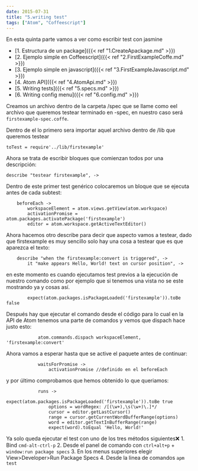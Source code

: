 ```yaml
---
date: 2015-07-31
title: "5.writing test"
tags: ["Atom", "Coffeescript"]
---
```


En esta quinta parte vamos a ver como escribir test con jasmine

<!--more-->
* [1. Estructura de un package]({{< ref "1.CreateApackage.md" >}})
* [2. Ejemplo simple en Coffeescript]({{< ref "2.FirstExampleCoffe.md" >}})
* [3. Ejemplo simple en javascript]({{< ref "3.FirstExampleJavascript.md" >}})
* [4. Atom API]({{< ref "4.AtomApi.md" >}})
* [5. Writing tests]({{< ref "5.specs.md" >}})
* [6. Writing config menu]({{< ref "6.config.md" >}})

Creamos un archivo dentro de la carpeta /spec que se llame como eel archivo que queremos testear terminado en -spec, en nuestro caso será `firstexample-spec.coffe`.

Dentro de el lo primero sera importar aquel archivo dentro de /lib que queremos testear

	toTest = require'../lib/firstexample'

Ahora se trata de escribir bloques que comienzan todos por una descripción:

	describe "testear firstexample", ->

Dentro de este primer test genérico colocaremos un bloque que se ejecuta antes de cada subtest:

		beforeEach ->
			workspaceElement = atom.views.getView(atom.workspace)
			activationPromise = atom.packages.activatePackage('firstexample')
			editor = atom.workspace.getActiveTextEditor()

Ahora hacemos otro describe para decir que aspecto vamos a testear, dado que firstexample es muy sencillo solo hay una cosa a testear que es que aparezca el texto:

		describe "when the firstexample:convert is triggered", ->
			it "make appears Hello, World! text on cursor position", ->

en este momento es cuando ejecutamos test previos a la ejecución de nuestro comando como por ejemplo que si tenemos una vista no se este mostrando ya y cosas así.

			expect(atom.packages.isPackageLoaded('firstexample')).toBe false

Después hay que ejecutar el comando desde el código para lo cual en la API de Atom tenemos una parte de comandos y vemos que dispach hace justo esto:

				atom.commands.dispach workspaceElement, 'firstexample:convert'

Ahora vamos a esperar hasta que se active el paquete antes de continuar:

				waitsForPromise ->
					activationPromise //definido en el beforeEach

y por último comprobamos que hemos obtenido lo que queriamos:

				runs ->
					expect(atom.packages.isPackageLoaded('firstexample')).toBe true
					options = wordRegex: /[(\w+),\s(\w+)\.]*/
				    cursor = editor.getLastCursor()
				    range = cursor.getCurrentWordBufferRange(options)
				    word = editor.getTextInBufferRange(range)
					expect(word).toEqual 'Hello, World!'

Ya solo queda ejecutar el test con uno de los tres métodos siguientes:x:
		1. Bind `cmd-alt-ctrl-p`
		2. Desde el panel de comando con `ctrl+alt+p` + `window:run package specs`
		3. En los menus superiores elegir View>Developer>Run Package Specs
		4. Desde la linea de comandos `apm test`
